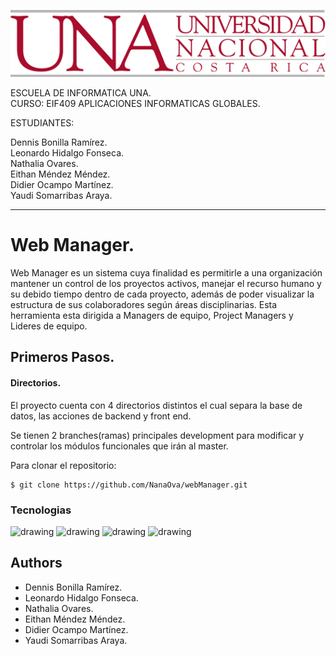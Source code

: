 ![Image](https://raw.githubusercontent.com/dennisbonilla/web-manager/master/repo-img/una-logo.png)

ESCUELA DE INFORMATICA UNA.<BR/>
CURSO: EIF409 APLICACIONES INFORMATICAS GLOBALES.

ESTUDIANTES:

Dennis Bonilla Ramírez.<br>
Leonardo Hidalgo Fonseca.<br>
Nathalia Ovares.<br>
Eithan Méndez Méndez.<br>
Didier Ocampo Martínez.<br>
Yaudi Somarribas Araya.<br>
<hr>

# Web Manager.

Web Manager es un sistema  cuya finalidad es permitirle a una
organización mantener un control de los proyectos activos, manejar el recurso humano y su debido tiempo dentro de cada proyecto, además de poder visualizar la estructura de sus colaboradores según áreas disciplinarias. Esta herramienta esta dirigida a Managers de equipo, Project Managers y Lideres de equipo.

## Primeros Pasos.


#### Directorios.

El proyecto cuenta con 4 directorios distintos el cual separa la base de datos, las acciones de backend y front end.



Se tienen 2 branches(ramas) principales development para modificar y controlar los módulos funcionales que irán al master.

Para clonar el repositorio: 
```
$ git clone https://github.com/NanaOva/webManager.git
```

### Tecnologias
<img src="http://eduinfinity.in/wp-content/uploads/2018/07/javascript.png" alt="drawing" width="110"/> <img src="https://pngimg.com/uploads/php/php_PNG3.png" alt="drawing" width="110"/> <img src="https://blog.irontec.com/wp-content/uploads/2016/01/apache.png" alt="drawing" width="110"/> <img src="https://toppng.com/public/uploads/preview/mysql-logo-11536003912o2fjzalzdb.png" alt="drawing" width="110"/>

## Authors

* Dennis Bonilla Ramírez.
* Leonardo Hidalgo Fonseca.
* Nathalia Ovares.
* Eithan Méndez Méndez.
* Didier Ocampo Martínez.
* Yaudi Somarribas Araya.

